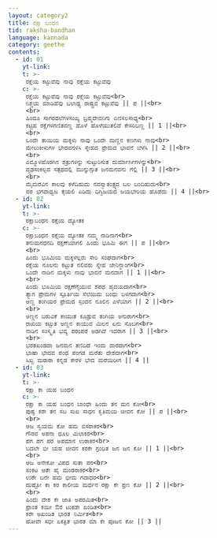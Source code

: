 ```yaml
---
layout: category2
title: ರಕ್ಷಾ ಬಂಧನ
tid: raksha-bandhan
language: kannada
category: geethe
contents:
  - id: 01
    yt-link: 
    t: >-
     ರಕ್ಷೆಯ ಕಟ್ಟುವೆವು ನಾವು ರಕ್ಷೆಯ ಕಟ್ಟುವೆವು
    c: >-
     ರಕ್ಷೆಯ ಕಟ್ಟುವೆವು ನಾವು ರಕ್ಷೆಯ ಕಟ್ಟುವೆವು<br>
     ನಿಶ್ಚಯ ಮಾಡಿಹೆವು ಬಲಾಢ್ಯ ರಾಷ್ಟ್ರವ ಕಟ್ಟುವೆವು || ಪ ||<br>
     <br>
     ಹಿಂದೂ ಸಾಗರದಲೆಗಳಸಂಖ್ಯ ಬ್ರಹ್ಮದೇವನಿಗು ಎಣಿಸಲಸಾಧ್ಯ<br>
     ಕಟ್ಟಿಹ ರಕ್ಷೆಗಳಗಣಿತವಣ್ಣ ಹೊಳೆ ಹೊಳೆಯುತಲಿದೆ ಕೇಸರಿಬಣ್ಣ || 1 ||<br>
     <br>
     ಒಂದೇ ತಾಯಿಯ ಮಕ್ಕಳು ನಾವು ಒಂದೇ ಮಣ್ಣಿನ ಕಣಗಳು ನಾವು<br>
     ಮೇಲುಕೀಳುಗಳ ಭೇದವನಳಿಸಿ ಸ್ನೇಹದ ಪ್ರೇಮದ ಭಾವನೆ ಬೆಳೆಸಿ || 2 ||<br>
     <br>
     ಎಮ್ಮೊಳಹೊರಗಿನ ಶತ್ರುಗಳನ್ನು ಸುಟ್ಟುರಿಸುತ ದುರ್ಮಾರ್ಗಿಗಳನ್ನು<br>
     ದೃಢಸಂಕಲ್ಪದ ಸತ್ಪಥದಲ್ಲಿ ಮುನ್ನುಗ್ಗುತ ಜನಮನವನು ಗೆಲ್ಲಿ || 3 ||<br>
     <br>
     ಮೈಮರೆವಿನ ಕಾಲವು ಕಳೆದಿಹುದು ನವಸ್ವಾತಂತ್ರ್ಯದ ಬಲ ಬಂದಿಹುದು<br>
     ವರ ಭಗವಾಧ್ವಜ ಕೈಯಲಿ ಪಿಡಿದು ದಿಗ್ವಿಜಯದ ಜಯಭೇರಿಯ ಹೊಡೆದು || 4 ||<br>
  - id: 02
    yt-link: 
    t: >-
     ರಕ್ಷಾಬಂಧನ ರಕ್ಷೆಯ ದ್ಯೋತಕ
    c: >-
     ರಕ್ಷಾಬಂಧನ ರಕ್ಷೆಯ ದ್ಯೋತಕ ನಮ್ಮ ನಾಡಿನಾಗ<br>
     ತನುಮನಧನದಿ ರಕ್ಷಣೆಯಾಗಲಿ ಹಿಂದು ಭೂಮಿ ಈಗ || ಪ ||<br>
     <br>
     ಹಿಂದು ಭೂಮಿಯ ಮಕ್ಕಳೆಲ್ಲರು ಸೇರಿ ಸಂಘದಾಗ<br>
     ರಕ್ಷೆಯ ನೂಲನು ಕಟ್ಟುತ ನಲಿವರು ಸ್ನೇಹ ಜೇನಿನ್ಹಾಂಗ<br>
     ಒಂದೇ ನಾಡಿನ ಮಕ್ಕಳು ನಾವು ಭಾವನೆ ಮನದಾಗ || 1 ||<br>
     <br>
     ಹಿಂದು ಭೂಮಿಯ ರಕ್ಷಣೆಗೈಯುವ ಶಪಥ ಹೃದಯದಾಗ<br>
     ತ್ಯಾಗ ಪ್ರೇಮಗಳ ಸ್ಫೂರ್ತಿಯ ಸೆಲೆಯಿದು ಬಂಧು ಬಳಗದಾಗ<br>
     ಅಣ್ಣ ತಂಗಿಯರ ಪ್ರೇಮದ ಸ್ಪಂದನ ನೂಲಿನ ಎಳೆಯಾಗ || 2 ||<br>
     <br>
     ಅಣ್ಣನ ಬರುವಿಕೆ ಕಾಯುತ ಕೂಡ್ರುವ ತಂಗಿಯ ಅನುರಾಗ<br>
     ರಾಖಿಯ ಕಟ್ಟುತ ಅಣ್ಣನ ಕಾಯುವ ಮಿಲನ ಏನು ಸೊಬಗ<br>
     ನಾಡಿನ ಸಂಸ್ಕೃತಿ ಭವ್ಯ ಪರಂಪರೆ ಅಡಗಿದೆ ಇದರಾಗ || 3 ||<br>
     <br>
     ಭರತಖಂಡದಾ ಜನಮನ ತಣಿದಿದೆ ಇಂದು ದಾರದಾಗ<br>
     ಭಾಷಾ ಭೇದವ ಪಂಥ ಪಂಗಡ ಮರೆತು ದೇಶದಾಗ<br>
     ಸಿಖ್ಖ ಮರಾಠಾ ಕನ್ನಡ ಕೇರಳ ಭೇದ ಮರೆಯಿರೀಗ || 4 ||
  - id: 03
    yt-link: 
    t: >-
     ರಕ್ಷಾ ಕಾ ಯಹ ಬಂಧನ
    c: >-
     ರಕ್ಷಾ ಕಾ ಯಹ ಬಂಧನ ಬಾಂಧೇ ಹಿಂದು ತನ ಮನ ಕೋ<br>
     ಪುಷ್ಟ ಕರೇ ತನ ಸಬ ಸುಖ ಸಾಧನ ಕೃತಿಮಯ ಜೀವನ ಕೋ || ಪ ||<br>
     <br>
     ಆಜ ಸ್ವಯಮ ಕೋ ಹಮ ಬಿಸರಾಕರ<br>
     ಗೌರವ ಅಪನಾ ಧೂಲ ಮಿಲಾಕರ<br>
     ಪಗ ಪಗ ಪರ ಅಪಮಾನ ಉಠಾಕರ<br>
     ಬದಲೇ ಭೀ ಯಹ ಜೀವನ ಕರಕೇ ಗ್ರಂಧಿತ ಜನ ಜನ ಕೋ || 1 ||<br>
     <br>
     ಆಜ ಅನೇಕೋ ವಿಪದ ಸುತಾ ಪರ<br>
     ಸಂಕಟ ಆತೇ ಹೈ ಮಂಡರಾಕರ<br>
     ಉಠೇ ಬನೇ ಹಮ ಭೀಮ ಗದಾಧರ<br>
     ದುಷ್ಟೋ ಕಾ ಕರ ಕಾಲೀಯ ಮರ್ಧನ ರಕ್ಷಾ ಕೇ ಪ್ರಣ ಕೋ || 2 ||<br>
     <br>
     ಹಿಂದು ದೇಶ ಕೇ ಜಾತಿ ಅಪರಮಿತ<br>
     ಪ್ರಾಂತ ಕಯೀ ಔರ ಟುಕಡೇ ಖಂಡಿತ<br>
     ಕರೇ ಅಖಂಡಿತ ಭಾರತ ನಿರ್ಮಿತ<br>
     ಹೋವೇ ಸಭೀ ಏಕತ್ರಿತ ಭಾರತ ಮಾ ಕೇ ಪೂಜನ ಕೋ || 3 ||
---
```


